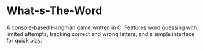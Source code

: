 # What-s-The-Word
A console-based Hangman game written in C. Features word guessing with limited attempts, tracking correct and wrong letters, and a simple interface for quick play.
